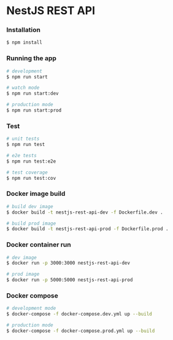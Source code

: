 # NestJS REST API

### Installation

```bash
$ npm install
```

### Running the app

```bash
# development
$ npm run start

# watch mode
$ npm run start:dev

# production mode
$ npm run start:prod
```

### Test

```bash
# unit tests
$ npm run test

# e2e tests
$ npm run test:e2e

# test coverage
$ npm run test:cov
```

### Docker image build
```bash
# build dev image
$ docker build -t nestjs-rest-api-dev -f Dockerfile.dev .

# build prod image
$ docker build -t nestjs-rest-api-prod -f Dockerfile.prod .
```

### Docker container run
```bash
# dev image
$ docker run -p 3000:3000 nestjs-rest-api-dev

# prod image
$ docker run -p 5000:5000 nestjs-rest-api-prod
```

### Docker compose
```bash
# development mode
$ docker-compose -f docker-compose.dev.yml up --build

# production mode
$ docker-compose -f docker-compose.prod.yml up --build
```